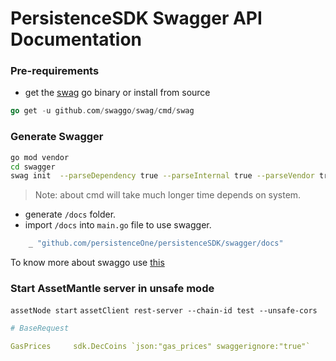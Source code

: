 # PersistenceSDK Swagger API Documentation

### Pre-requirements
- get the [swag](https://github.com/swaggo/swag) go binary or install from source 
```go
go get -u github.com/swaggo/swag/cmd/swag
```

### Generate Swagger 
```bash
go mod vendor
cd swagger
swag init  --parseDependency true --parseInternal true --parseVendor true
```
>Note: about cmd will take much longer time depends on system.
- generate `/docs` folder.
- import `/docs` into `main.go` file to use swagger.
```go
    _ "github.com/persistenceOne/persistenceSDK/swagger/docs"

```

To know more about swaggo use [this](https://github.com/swaggo/swag)

### Start AssetMantle server in unsafe mode
`assetNode start`
`assetClient rest-server --chain-id test --unsafe-cors`

```yml
# BaseRequest

GasPrices     sdk.DecCoins `json:"gas_prices" swaggerignore:"true"`
```